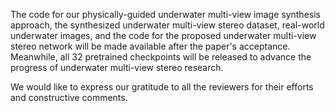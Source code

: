 The code for our physically-guided underwater multi-view image synthesis approach, the synthesized underwater multi-view stereo dataset, real-world underwater images, and the code for the proposed underwater multi-view stereo network will be made available after the paper's acceptance. Meanwhile, all 32 pretrained checkpoints will be released to advance the progress of underwater multi-view stereo research.

We would like to express our gratitude to all the reviewers for their efforts and constructive comments.
